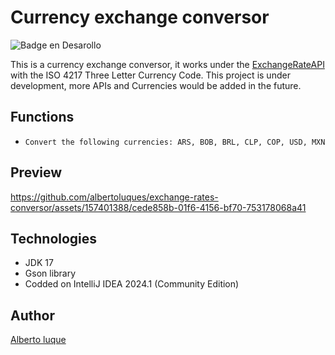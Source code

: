 # Currency exchange conversor


![Badge en Desarollo](https://img.shields.io/badge/STATUS-%20DEVELOPING-green)

This is a currency exchange conversor, it works under the [ExchangeRateAPI](https://app.exchangerate-api.com/) with the  ISO 4217 Three Letter Currency Code. This project is under development, more APIs and Currencies would be added in the future.

## Functions
- `Convert the following currencies: ARS, BOB, BRL, CLP, COP, USD, MXN`
## Preview
https://github.com/albertoluques/exchange-rates-conversor/assets/157401388/cede858b-01f6-4156-bf70-753178068a41

## Technologies
- JDK 17
- Gson library
- Codded on IntelliJ IDEA 2024.1 (Community Edition)

## Author
[Alberto luque](https://www.linkedin.com/in/alberto-luque-fve/) 